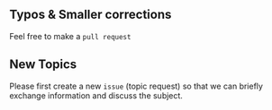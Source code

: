 ## Typos & Smaller corrections

Feel free to make a `pull request`

## New Topics

Please first create a new `issue` (topic request) so that we can briefly exchange information and discuss the subject.
